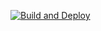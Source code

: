 [![Build and Deploy](https://github.com/jdani007/actions-cert-prep/actions/workflows/simple-workflow.yml/badge.svg)](https://github.com/jdani007/actions-cert-prep/actions/workflows/simple-workflow.yml)
